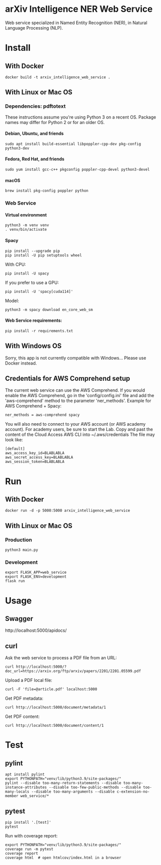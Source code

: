 # arXiv Intelligence NER Web Service

Web service specialized in Named Entity Recognition (NER), in Natural Language Processing (NLP).

# Install

## With Docker

    docker build -t arxiv_intelligence_web_service .

## With Linux or Mac OS

### Dependencies: pdftotext

These instructions assume you're using Python 3 on a recent OS. Package names may differ for Python 2 or for an older OS.

#### Debian, Ubuntu, and friends

    sudo apt install build-essential libpoppler-cpp-dev pkg-config python3-dev

#### Fedora, Red Hat, and friends

    sudo yum install gcc-c++ pkgconfig poppler-cpp-devel python3-devel

#### macOS
    
    brew install pkg-config poppler python

### Web Service

#### Virtual environment

    python3 -m venv venv
    . venv/bin/activate

#### Spacy

    pip install --upgrade pip
    pip install -U pip setuptools wheel

With CPU:

    pip install -U spacy

If you prefer to use a GPU:

    pip install -U 'spacy[cuda114]'

Model:

    python3 -m spacy download en_core_web_sm

#### Web Service requirements:

    pip install -r requirements.txt

## With Windows OS

Sorry, this app is not currently compatible with Windows... Please use Docker instead.

## Credentials for AWS Comprehend setup

The current web service can use the AWS Comprehend.
If you would enable the AWS Comprehend, go in the 'config/config.ini' file 
and add the 'aws-comprehend' method to the parameter 'ner_methods'.
Example for AWS Comprehend + Spacy:

    ner_methods = aws-comprehend spacy

You will also need to connect to your AWS account (or AWS academy account).
For academy users, be sure to start the Lab.
Copy and past the content of the Cloud Access AWS CLI into ~/.aws/credentials
The file may look like:

    [default]
    aws_access_key_id=BLABLABLA
    aws_secret_access_key=BLABLABLA
    aws_session_token=BLABLABLA

# Run

## With Docker

    docker run -d -p 5000:5000 arxiv_intelligence_web_service

## With Linux or Mac OS

### Production

    python3 main.py

### Development

    export FLASK_APP=web_service
    export FLASK_ENV=development
    flask run

# Usage

## Swagger

http://localhost:5000/apidocs/

## curl

Ask the web service to process a PDF file from an URL:

    curl http://localhost:5000/?doc_url=https://arxiv.org/ftp/arxiv/papers/2201/2201.05599.pdf

Upload a PDF local file:

    curl -F 'file=@article.pdf' localhost:5000

Get PDF metadata:

    curl http://localhost:5000/document/metadata/1

Get PDF content:

    curl http://localhost:5000/document/content/1

# Test

## pylint

    apt install pylint
    export PYTHONPATH="venv/lib/python3.9/site-packages/"
    pylint --disable too-many-return-statements --disable too-many-instance-attributes --disable too-few-public-methods --disable too-many-locals --disable too-many-arguments --disable c-extension-no-member web_service/*

## pytest

    pip install '.[test]'
    pytest

Run with coverage report:

    export PYTHONPATH="venv/lib/python3.9/site-packages/"
    coverage run -m pytest
    coverage report
    coverage html  # open htmlcov/index.html in a browser

